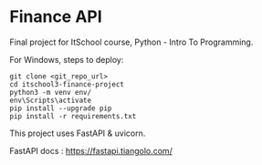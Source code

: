 # Finance API

Final project for ItSchool course, Python - Intro To Programming.

For Windows, steps to deploy:

```
git clone <git_repo_url>
cd itschool3-finance-project
python3 -m venv env/
env\Scripts\activate
pip install --upgrade pip
pip install -r requirements.txt

```

This project uses FastAPI & uvicorn.

FastAPI docs : https://fastapi.tiangolo.com/
